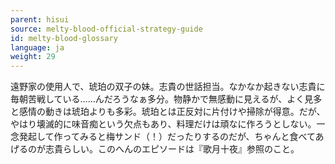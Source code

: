 ```yaml
---
parent: hisui
source: melty-blood-official-strategy-guide
id: melty-blood-glossary
language: ja
weight: 29
---
```


遠野家の使用人で、琥珀の双子の妹。志貴の世話担当。なかなか起きない志貴に毎朝苦戦している……んだろうなぁ多分。物静かで無感動に見えるが、よく見多と感情の動きは琥珀よりも多彩。琥珀とは正反対に片付けや掃除が得意。だが、やはり壊滅的に味音痴という欠点もあり、料理だけは頑なに作ろうとしない。一念発起して作ってみると梅サンド（！）だったりするのだが、ちゃんと食べてあげるのが志貴らしい。このへんのエピソードは『歌月十夜』参照のこと。
